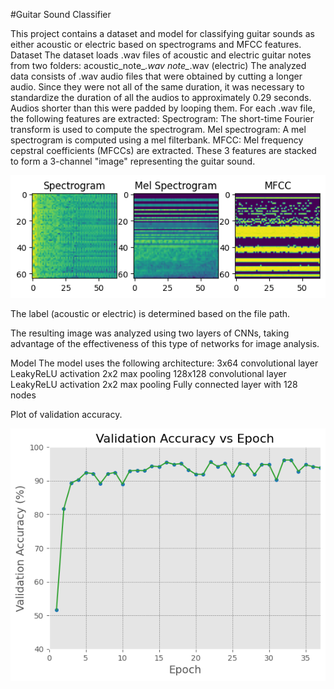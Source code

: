 #Guitar Sound Classifier

This project contains a dataset and model for classifying guitar sounds as either acoustic or electric based on spectrograms and MFCC features.
Dataset
The dataset loads .wav files of acoustic and electric guitar notes from two folders:
acoustic_note_*.wav
note_*.wav (electric)
The analyzed data consists of .wav audio files that were obtained by cutting a longer audio. Since they were not all of the same duration, it was necessary to standardize the duration of all the audios to approximately 0.29 seconds. Audios shorter than this were padded by looping them.
For each .wav file, the following features are extracted:
Spectrogram: The short-time Fourier transform is used to compute the spectrogram.
Mel spectrogram: A mel spectrogram is computed using a mel filterbank.
MFCC: Mel frequency cepstral coefficients (MFCCs) are extracted.
These 3 features are stacked to form a 3-channel "image" representing the guitar sound.

![Diagrama del modelo](https://raw.githubusercontent.com/MaximoAPS/guitar_sound_classifier/main/Data%20Image.png)


The label (acoustic or electric) is determined based on the file path.

The resulting image was analyzed using two layers of CNNs, taking advantage of the effectiveness of this type of networks for image analysis.

Model
The model uses the following architecture:
3x64 convolutional layer
LeakyReLU activation
2x2 max pooling
128x128 convolutional layer
LeakyReLU activation
2x2 max pooling
Fully connected layer with 128 nodes

Plot of validation accuracy.

![Diagrama del modelo](https://raw.githubusercontent.com/MaximoAPS/guitar_sound_classifier/main/Validation%20Accuracy.png)


